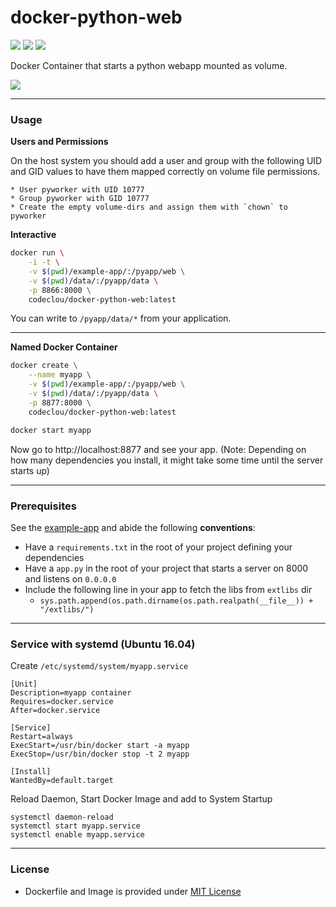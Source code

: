 # docker-python-web

[![](https://codeclou.github.io/doc/docker-19.svg)](https://hub.docker.com/r/codeclou/docker-python-web/tags/) [![](https://codeclou.github.io/doc/docker-from-alpine.svg)](https://alpinelinux.org/) [![](https://codeclou.github.io/doc/docker-run-as-non-root.svg)](https://docs.docker.com/engine/reference/builder/#/user)

Docker Container that starts a python webapp mounted as volume.


![](https://codeclou.github.io/doc/docker-warranty.svg?v5)

-----

### Usage

**Users and Permissions**

On the host system you should add a user and group with the following UID and GID values to have them
mapped correctly on volume file permissions.

    * User pyworker with UID 10777 
    * Group pyworker with GID 10777
    * Create the empty volume-dirs and assign them with `chown` to pyworker 

**Interactive**

```bash
docker run \
    -i -t \
    -v $(pwd)/example-app/:/pyapp/web \
    -v $(pwd)/data/:/pyapp/data \
    -p 8866:8000 \
    codeclou/docker-python-web:latest
```

You can write to `/pyapp/data/*` from your application.

----

**Named Docker Container**


```bash
docker create \
    --name myapp \
    -v $(pwd)/example-app/:/pyapp/web \
    -v $(pwd)/data/:/pyapp/data \
    -p 8877:8000 \
    codeclou/docker-python-web:latest

docker start myapp
```

Now go to http://localhost:8877 and see your app. 
(Note: Depending on how many dependencies you install, it might take some time until the server starts up)

-----

### Prerequisites

See the [example-app](./example-app) and abide the following **conventions**:

 * Have a `requirements.txt` in the root of your project defining your dependencies
 * Have a `app.py` in the root of your project that starts a server on 8000 and listens on `0.0.0.0` 
 * Include the following line in your app to fetch the libs from `extlibs` dir
   * `sys.path.append(os.path.dirname(os.path.realpath(__file__)) + "/extlibs/")`

-----

### Service with systemd (Ubuntu 16.04)

Create `/etc/systemd/system/myapp.service`

```
[Unit]
Description=myapp container
Requires=docker.service
After=docker.service

[Service]
Restart=always
ExecStart=/usr/bin/docker start -a myapp
ExecStop=/usr/bin/docker stop -t 2 myapp

[Install]
WantedBy=default.target
```

Reload Daemon, Start Docker Image and add to System Startup

```
systemctl daemon-reload
systemctl start myapp.service
systemctl enable myapp.service
```

----


### License

  * Dockerfile and Image is provided under [MIT License](https://github.com/codeclou/docker-python-web/blob/master/LICENSE.md)
